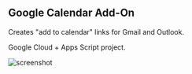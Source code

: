 
## Google Calendar Add-On 
Creates "add to calendar" links for Gmail and Outlook.

Google Cloud + Apps Script project.

![screenshot](https://i.imgur.com/lEcKOaS.png)
